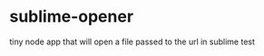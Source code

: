 sublime-opener
==============

tiny node app that will open a file passed to the url in sublime test
